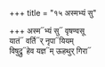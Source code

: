 +++
title = "१५ अस्मभ्यं सु"

+++
अस्म᳓भ्यं सु᳓ वृषण्वसू  
यातं᳓ वर्ति᳓र् नृपा᳓यियम्  
विषुद्रु᳓हेव यज्ञ᳓म् ऊहथुर् गिरा᳓